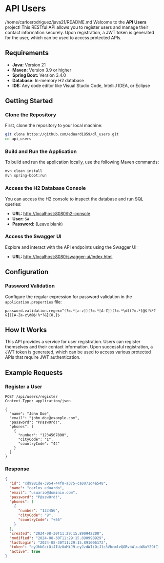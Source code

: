 
# API Users
/home/carlosrodriguez/java21/README.md
Welcome to the **API Users** project! This RESTful API allows you to register users and manage their contact information securely. Upon registration, a JWT token is generated for the user, which can be used to access protected APIs.

## Requirements

- **Java:** Version 21
- **Maven:** Version 3.9 or higher
- **Spring Boot:** Version 3.4.0
- **Database:** In-memory H2 database
- **IDE:** Any code editor like Visual Studio Code, IntelliJ IDEA, or Eclipse

## Getting Started

### Clone the Repository

First, clone the repository to your local machine:

```bash
git clone https://github.com/eduard1859/dl_users.git
cd api_users
```

### Build and Run the Application

To build and run the application locally, use the following Maven commands:

```bash
mvn clean install
mvn spring-boot:run
```

### Access the H2 Database Console

You can access the H2 console to inspect the database and run SQL queries:

- **URL:** [http://localhost:8080/h2-console](http://localhost:8080/h2-console)
- **User:** `SA`
- **Password:** (Leave blank)

### Access the Swagger UI

Explore and interact with the API endpoints using the Swagger UI:

- **URL:** [http://localhost:8080/swagger-ui/index.html](http://localhost:8080/swagger-ui/index.html)

## Configuration

### Password Validation

Configure the regular expression for password validation in the `application.properties` file:

```properties
password.validation.regex=^(?=.*[a-z])(?=.*[A-Z])(?=.*\d)(?=.*[@$!%*?&])[A-Za-z\d@$!%*?&]{8,}$
```

## How It Works

This API provides a service for user registration. Users can register themselves and their contact information. Upon successful registration, a JWT token is generated, which can be used to access various protected APIs that require JWT authentication.

## Example Requests

### Register a User

```http
POST /api/users/register
Content-Type: application/json

{
  "name": "John Doe",
  "email": "john.doe@example.com",
  "password": "P@ssw0rd!",
  "phones": [
    {
      "number": "1234567890",
      "cityCode": "1",
      "countryCode": "44"
    }
  ]
}
```

### Response

```json
{
  "id": "cd9981de-3954-44f8-a375-ca0071d4a548",
  "name": "carlos eduardo",
  "email": "usuario@dominio.com",
  "password": "P@ssw0rd!",
  "phones": [
    {
      "number": "123456",
      "cityCode": "9",
      "countryCode": "+56"
    }
  ],
  "created": "2024-08-30T11:29:15.890942200",
  "modified": "2024-08-30T11:29:15.890998929",
  "lastLogin": "2024-08-30T11:29:15.891006172",
  "token": "eyJhbGciOiJIUzUxMiJ9.eyJzdWIiOiJ1c3VhcmlvQGRvbWluaW8uY29tIiwiaWF0IjoxNzI1MDMxNzU1LCJleHAiOjE3MjUwMzUzNTV9.qQmdmcDc34cGz7IBx0fGPKYsG-a487J7GrSB-VV2vD8eOwLUIZ7NkhsCaTLuOj6C-P72i0Jla_3Wnk14a3zkDQ",
  "active": true
}
```

